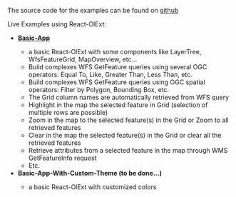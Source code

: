 
<p>The source code for the examples can be found on <a href="https://github.com/mapuiexts/react-olext-examples">github</a></P>
<p>Live Examples using React-OlExt:</p>
<ul>
    <li><strong><a href="../examples/basic-app/index.html">Basic-App</a></strong></li>
    <ul>
        <li>a basic React-OlExt with some components like LayerTree, WfsFeatureGrid, MapOverview, etc...</li>
        <li>Build complexes WFS GetFeature queries using several OGC operators: Equal To, Like, Greater Than, Less Than, etc.</li>
        <li>Build complexes WFS GetFeature queries using OGC spatial operators: Filter by Polygon, Bounding Box, etc.</li>
        <li>The Grid column names are automatically retrieved from WFS query</li>
        <li>Highlight in the map the selected feature in Grid (selection of multiple rows are possible)</li>
        <li>Zoom in the map to the selected feature(s) in the Grid or Zoom to all retrieved features</li>
        <li>Clear in the map the selected feature(s) in the Grid or clear all the retrieved features</li>
        <li>Retrieve attributes from a selected feature in the map through WMS GetFeatureInfo request</li>
        <li>Etc.</li>
    </ul>
    <li><strong>Basic-App-With-Custom-Theme (to be done...)</strong></li>
    <ul>
        <li>a basic React-OlExt with customized colors</li>
    </ul>
</ul>